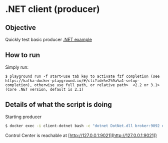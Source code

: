 # .NET client (producer)

## Objective

Quickly test basic producer [.NET example](https://github.com/confluentinc/confluent-kafka-dotnet/tree/master/examples/Producer)


## How to run


Simply run:

```
$ playground run -f start<use tab key to activate fzf completion (see https://kafka-docker-playground.io/#/cli?id=%e2%9a%a1-setup-completion), otherwise use full path, or relative path>  <2.2 or 3.1> (Core .NET version, default is 2.1)
```

## Details of what the script is doing

Starting producer

```bash
$ docker exec -i client-dotnet bash -c "dotnet DotNet.dll broker:9092 dotnet-basic-producer"
```

Control Center is reachable at [http://127.0.0.1:9021](http://127.0.0.1:9021])